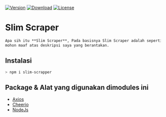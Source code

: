 [![Version](https://img.shields.io/npm/v/slim-scraper?color=blue&label=NPM&logo=npm)](https://www.npmjs.com/package/simplegrabber)
[![Download](https://img.shields.io/npm/dt/slim-scraper?color=green&label=Download&logo=NPM&logoColor=NPM)](https://www.npmjs.com/package/simplegrabber)
[![License](https://img.shields.io/npm/l/slim-scraper?label=License&logo=NPM&color=black)](https://www.npmjs.com/package/simplegrabber)

# Slim Scraper

```md
Apa sih itu **Slim Scraper**, Pada basisnya Slim Scraper adalah seperti modules Scraper pada umumnya tapi ini bukan alat untuk ngescrape ya, melainkan modules yang sudah jadi dimana isinya ada beberapa banyak fitur.
mohon maaf atas deskripsi saya yang berantakan.
```

## Instalasi

```bash
> npm i slim-scrapper
```

## Package & Alat yang digunakan dimodules ini
- [Axios](https://www.npmjs.com/package/axios)
- [Cheerio](https://www.npmjs.com/package/cheerio)
- [NodeJs](https://nodejs.org)